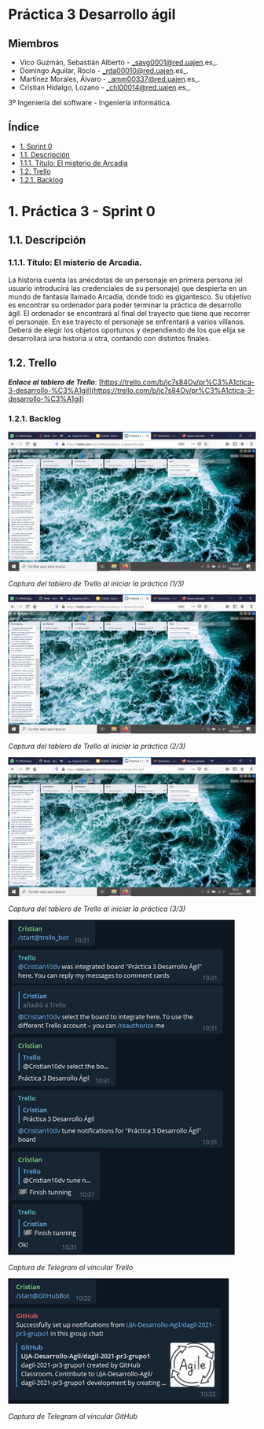 <a name="top"></a>
# Práctica 3 Desarrollo ágil

## Miembros 

* Vico Guzmán, Sebastián Alberto - _savg0001@red.uajen.es_.
* Domingo Aguilar, Rocío - _rda00010@red.uajen.es_.
* Martínez Morales, Álvaro - _amm00337@red.uajen.es_.
* Cristian Hidalgo, Lozano - _chl00014@red.uajen.es_.

3º Ingeniería del software - Ingeniería informática.

## Índice
* [1. Sprint 0](#sprint0)
* [1.1. Descripción](#descripcion)
* [1.1.1. Título: El misterio de Arcadia](#titulo)
* [1.2. Trello](#trello)
* [1.2.1. Backlog](#backlog)


<a name="sprint0"></a>
# 1. Práctica 3 - Sprint 0

<a name="descripcion"></a>
## 1.1. Descripción

<a name="titulo"></a>
### 1.1.1. Título: El misterio de Arcadia.

La historia cuenta las anécdotas de un personaje en primera persona (el usuario introducirá las credenciales de su personaje) que despierta en un mundo de fantasía llamado Arcadia, donde todo es gigantesco. 
Su objetivo es encontrar su ordenador para poder terminar la práctica de desarrollo ágil. El ordenador se encontrará al final del trayecto que tiene que recorrer el personaje. 
En ese trayecto el personaje se enfrentará a varios villanos. Deberá de elegir los objetos oportunos y dependiendo de los que elija se desarrollará una historia u otra, contando con distintos finales.  

<a name="trello"></a>
## 1.2. Trello

___Enlace al tablero de Trello___: [https://trello.com/b/jc7s84Ov/pr%C3%A1ctica-3-desarrollo-%C3%A1gil](https://trello.com/b/jc7s84Ov/pr%C3%A1ctica-3-desarrollo-%C3%A1gil)

<a name="backlog"></a>
### 1.2.1. Backlog

![Captura1](https://github.com/UJA-Desarrollo-Agil/dagil-2021-pr3-grupo1/blob/desarrollo/img/cap1.png)

*Captura del tablero de Trello al iniciar la práctica (1/3)*

![Captura2](https://github.com/UJA-Desarrollo-Agil/dagil-2021-pr3-grupo1/blob/desarrollo/img/cap2.png)

*Captura del tablero de Trello al iniciar la práctica (2/3)*

![Captura3](https://github.com/UJA-Desarrollo-Agil/dagil-2021-pr3-grupo1/blob/desarrollo/img/cap3.png)

*Captura del tablero de Trello al iniciar la práctica (3/3)*

![Captura4](https://github.com/UJA-Desarrollo-Agil/dagil-2021-pr3-grupo1/blob/desarrollo/img/cap4.PNG)

*Captura de Telegram al vincular Trello*

![Captura5](https://github.com/UJA-Desarrollo-Agil/dagil-2021-pr3-grupo1/blob/desarrollo/img/cap5.PNG)

*Captura de Telegram al vincular GitHub*
